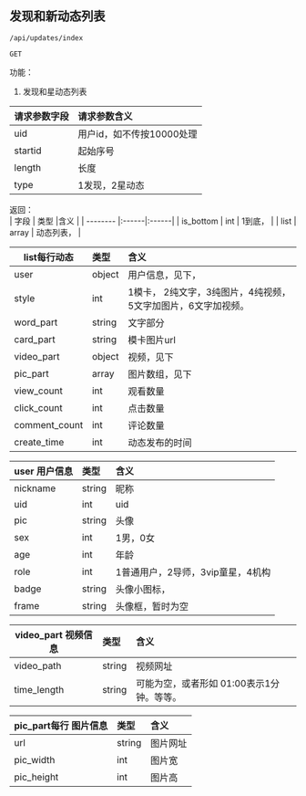 
## 发现和新动态列表


~~~
/api/updates/index
~~~
~~~
GET
~~~


功能：  

1. 发现和星动态列表


| 请求参数字段        | 请求参数含义  |
| -------- |:------|
|uid       |  用户id，如不传按10000处理|
|startid       |  起始序号|
|length       | 长度 |
|type       | 1发现，2星动态 |


返回：   
| 字段        | 类型 |含义  |
| -------- |:------|:------|
| is_bottom |  int   | 1到底， |
| list |  array   | 动态列表， |


| list每行动态        | 类型 |含义  |
| -------- |:------|:------|
| user |  object   | 用户信息，见下， |
| style |  int   | 1模卡， 2纯文字，3纯图片，4纯视频，5文字加图片，6文字加视频。 |
| word_part |  string   | 文字部分 |
| card_part |  string   | 模卡图片url |
| video_part |  object   | 视频，见下 |
| pic_part |  array   | 图片数组，见下 |
| view_count |  int   | 观看数量 |
| click_count |  int   | 点击数量 |
| comment_count |  int   | 评论数量 |
| create_time |  int   | 动态发布的时间 |

| user 用户信息        | 类型 |含义  |
| -------- |:------|:------|
| nickname         | string   | 昵称  |
| uid         | int   | uid  |
| pic         | string   | 头像  |
| sex         | int   | 1男，0女  |
| age         | int   | 年龄  |
| role         | int   | 1普通用户，2导师，3vip童星，4机构  |
| badge         | string   | 头像小图标， |
| frame         | string   | 头像框，暂时为空  |

| video_part 视频信息        | 类型 |含义  |
| -------- |:------|:------|
| video_path         | string   | 视频网址  |
| time_length         |  string  | 可能为空，或者形如 01:00表示1分钟。等等。  |

| pic_part每行  图片信息         | 类型 |含义  |
| -------- |:------|:------|
| url         | string   | 图片网址  |
| pic_width         | int   | 图片宽  |
| pic_height         | int   | 图片高  |




















